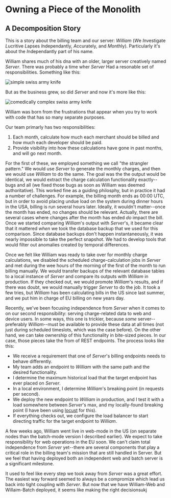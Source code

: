 # Owning a Piece of the Monolith
## A Decomposition Story

This is a story about the billing team and our server: _William_ (*W*e *I*nvestigate *L*ucritive *L*apses *I*ndependantly, *A*ccurately, and *M*onthly).
Particularly it's about the *I*ndependantly part of his name.

William shares much of his dna with an older, larger server creatively named _Server_.
There was probably a time wher *Server* Had a resonable set of responsibilities.
Something like this:

![simple swiss army knife](https://images-na.ssl-images-amazon.com/images/I/81Zi3MsS2cL._SL1500_.jpg)

But as the business grew, so did _Server_ and now it's more like this:

![comedically complex swiss army knife](https://images-na.ssl-images-amazon.com/images/I/71FHJU17djL._SL1204_.jpg)

William was born from the frustrations that appear when you try to work with code that has so many separate purposes.

Our team primarly has two responsibilities:
 1. Each month, calculate how much each merchant should be billed and how much each developer should be paid.
 2. Provide visibility into how these calculations have gone in past months, and will go next month.

For the first of these, we employed something we call "the strangler pattern."
We would use _Server_ to generate the monthly charges, and then we would use _William_ to do the same.
The goal was the the output would be identical, we would extract the charge calculation functionality exactly--bugs and all (we fixed those bugs as soon as William was deemed authoritative).
This worked fine as a guiding philosphy, but in practice it had a number of challenges.
For example, the billing month ends as 00:00 UTC, but in order to avoid placing undue load on the system during dinner hours in the USA, billing is run several hours later.
Ideally, it wouldn't matter--once the month has ended, no changes should be relevant.
Actually, there are several cases where changes after the month has ended _do_ impact the bill.
Once we started comparing _William_'s output with _Server_'s, it became clear that it mattered _when_ we took the database backup that we used for this comparison.
Since database backups don't happen instantaneously, it was nearly impossible to take the perfect snapshot.
We had to develop tools that would filter out anomalies created by temporal differences.

Once we felt like William was ready to take over for monthly charge calculations, we disabled the scheduled charge-calculation jobs in _Server_ and met during the wee hours of the morning of the first of the month to run billing manually.
We would transfer backups of the relevant database tables to a local instance of _Server_ and compare its outputs with _William_ in production.
If they checked out, we would promote _William_'s results, and if there was doubt, we would manually trigger _Server_ to do the job.
It took a few tries, but _William_ has been calculating bills in the US since last summer, and we put him in charge of EU billing on new years day.

Recently, we've been focusing independence from _Server_ when it comes to on our second responsibility: serving charge-related data to web and device users.
In some ways, this one is trickier, because _some_ server--preferably _William_--must be available to provide these data at all times (not just during scheduled timeslots, which was the case before).
On the other hand, we can take ownership of this functionality in bite-sized pieces.
In our case, those pieces take the from of REST endpoints.
The process looks like this:

- We receive a requirement that one of _Server_'s billing endpoints needs to behave differently.
- My team adds an endpoint to _William_ with the same path and the desired functionality.
- I determine the maximum historical load that the target endpoint has ever placed on _Server_.
- In a local environment, I determine _William_'s breaking point (in requests per second).
- We deploy the new endpoint to _William_ in production, and I test it with a load somewhere between _Server_'s max, and my locally-found breaking point (I have been using [locust](https://locust.io/) for this).
- If everything checks out, we configure the load balancer to start directing traffic for the target endpoint to _William_.

A few weeks ago, William went live in web-mode in the US (on separate nodes than the batch-mode version I described earlier).
We expect to take responsibility for web operations in the EU soon.
We can't claim total independence from _Server_ yet--there are several components that play a critical role in the billing team's mission that are still handled in Server.
But we feel that having deployed both an independent web and batch server is a significant milestone.

It used to feel like every step we took away from _Server_ was a great effort.
The easiest way forward seemed to always be a compromize which lead us back into tight coupling with _Server_.
But now that we have William-Web and Willaim-Batch deployed, it seems like making the right decisionsukj
